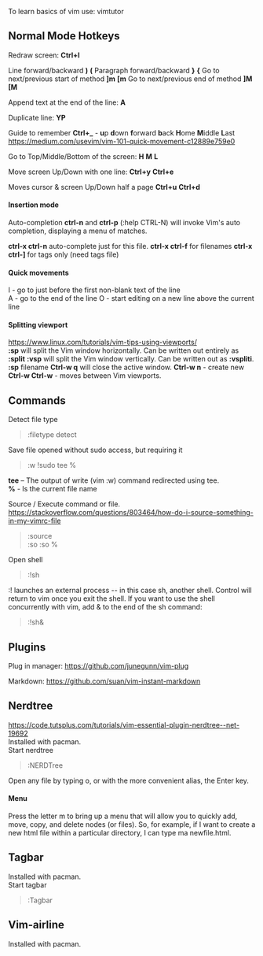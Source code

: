 To learn basics of vim use: vimtutor

## Normal Mode Hotkeys 

Redraw screen: **Ctrl+l**

Line forward/backward **)** **(**
Paragraph forward/backward **}** **{**
Go to next/previous start of method **]m** **[m**
Go to next/previous end of method **]M** **[M**

Append text at the end of the line: **A**  

Duplicate line: **YP**  

Guide to remember **Ctrl+\_** - **u**p **d**own **f**orward **b**ack **H**ome **M**iddle **L**ast  
https://medium.com/usevim/vim-101-quick-movement-c12889e759e0  

Go to Top/Middle/Bottom of the screen: **H** **M** **L**  

Move screen Up/Down with one line: **Ctrl+y** **Ctrl+e**  

Moves cursor & screen Up/Down half a page **Ctrl+u** **Ctrl+d** 

#### Insertion mode
Auto-completion
**ctrl-n** and **ctrl-p** (:help CTRL-N) will invoke Vim's auto completion, displaying a menu of matches.

**ctrl-x ctrl-n** auto-complete just for this file.
**ctrl-x ctrl-f** for filenames
**ctrl-x ctrl-]** for tags only (need tags file)

#### Quick movements
<Esc>I - go to just before the first non-blank text of the line  
<Esc>A - go to the end of the line 
<Esc>O - start editing on a new line above the current line 

#### Splitting viewport
https://www.linux.com/tutorials/vim-tips-using-viewports/  
**:sp** will split the Vim window horizontally. Can be written out entirely as **:split**
**:vsp** will split the Vim window vertically. Can be written out as **:vspliti**.
**:sp** filename
**Ctrl-w q** will close the active window.
**Ctrl-w n** - create new   
**Ctrl-w Ctrl-w** - moves between Vim viewports.   

## Commands
Detect file type  
> :filetype detect  

Save file opened without sudo access, but requiring it  
> :w !sudo tee %  

**tee** – The output of write (vim :w) command redirected using tee.  
**%** - Is the current file name  

Source / Execute command or file. https://stackoverflow.com/questions/803464/how-do-i-source-something-in-my-vimrc-file
> :source  
> :so 
> :so %

Open shell
> :!sh  

:! launches an external process -- in this case sh, another shell. Control will return to vim once you exit the shell. If you want to use the shell concurrently with vim, add & to the end of the sh command:  
> :!sh&

## Plugins
Plug in manager: https://github.com/junegunn/vim-plug  

Markdown: https://github.com/suan/vim-instant-markdown  

## Nerdtree
https://code.tutsplus.com/tutorials/vim-essential-plugin-nerdtree--net-19692  
Installed with pacman.  
Start nerdtree  
> :NERDTree  

Open any file by typing o, or with the more convenient alias, the Enter key.  

#### Menu
Press the letter m to bring up a menu that will allow you to quickly add, move, copy, and delete nodes (or files). So, for example, if I want to create a new html file within a particular directory, I can type ma newfile.html.

## Tagbar
Installed with pacman.  
Start tagbar  
> :Tagbar

## Vim-airline
Installed with pacman.  
